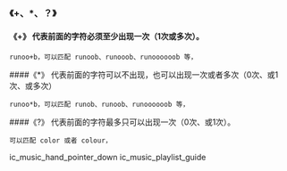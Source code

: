 ### 《+、*、？》

#### 《+》 代表前面的字符必须至少出现一次（1次或多次）。
    
    runoo+b，可以匹配 runoob、runooob、runoooooob 等，

####《*》 代表前面的字符可以不出现，也可以出现一次或者多次（0次、或1次、或多次）   
    
    runoo*b，可以匹配 runob、runoob、runoooooob 等，

####《?》 代表前面的字符最多只可以出现一次（0次、或1次）。
    
    可以匹配 color 或者 colour，

ic_music_hand_pointer_down
ic_music_playlist_guide


